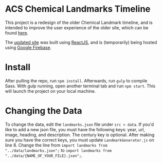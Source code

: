 # ACS Chemical Landmarks Timeline

This project is a redesign of the older Chemical Landmark timeline, and is intended to improve the user experience of the older site, which can be found [here](https://www.acs.org/content/acs/en/education/whatischemistry/landmarks/landmarks-timeline.html).

The [updated site](https://acs-chemistrytimeline.firebaseapp.com/) was built using [ReactJS](https://reactjs.org/), and is (temporarily) being hosted using [Google Firebase](https://firebase.google.com/docs/web/setup).

# Install

After pulling the repo, run `npm install`.
Afterwards, run `gulp` to compile Sass. With gulp running, open another terminal tab and run `npm start`. This will launch the project on your local machine.

# Changing the Data

To change the data, edit the `landmarks.json` file under `src > data`. If you'd like to add a new json file, you must have the following keys: year, url, image, heading, and description. The century key is optional. After making sure you have the correct keys, you must update `LandmarkGenerator.js` on line 8. Change the line from `import landmarks from "../data/landmarks.json";` to `import landmarks from "../data/{NAME_OF_YOUR_FILE}.json";`.

